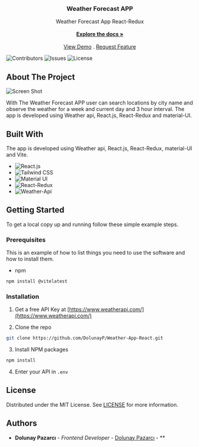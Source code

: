 <br/>
<p align="center">
  <h3 align="center">Weather Forecast APP</h3>

  <p align="center">
    Weather Forecast App React-Redux
    <br/>
    <br/>
    <a href="https://github.com/DolunayP/Weather-App-React"><strong>Explore the docs »</strong></a>
    <br/>
    <br/>
    <a href="https://weatherappdolunay.netlify.app">View Demo</a>
    .
    <a href="https://github.com/DolunayP/Weather-App-React/issues">Request Feature</a>
  </p>
</p>

![Contributors](https://img.shields.io/github/contributors/DolunayP/Weather-App-React?color=dark-green) ![Issues](https://img.shields.io/github/issues/DolunayP/Weather-App-React) ![License](https://img.shields.io/github/license/DolunayP/Weather-App-React) 

## About The Project

![Screen Shot](https://user-images.githubusercontent.com/121766587/267746678-d6b3f70a-7f12-4758-bb05-10669d145ff5.png)

With The Weather Forecast APP user can search locations by city name and observe the weather for a week and current day and 3 hour interval.
The app is developed using Weather api, React.js, React-Redux and material-UI.

## Built With

The app is developed using Weather api, React.js, React-Redux, material-UI and Vite.
* ![React.js](https://img.shields.io/badge/React-20232A?style=for-the-badge&logo=react&logoColor=61DAFB)
* ![Tailwind CSS](https://img.shields.io/badge/Tailwind_CSS-38B2AC?style=for-the-badge&logo=tailwind-css&logoColor=white)
* ![Material UI](https://img.shields.io/badge/Material--UI-0081CB?style=for-the-badge&logo=material-ui&logoColor=white)
* ![React-Redux](https://img.shields.io/badge/Redux-593D88?style=for-the-badge&logo=redux&logoColor=white)
* ![Weather-Api](https://cdn.weatherapi.com/v4/images/weatherapi_logo.png)
## Getting Started

To get a local copy up and running follow these simple example steps.

### Prerequisites

This is an example of how to list things you need to use the software and how to install them.

* npm

```sh
npm install @vitelatest
```

### Installation

1. Get a free API Key at [https://www.weatherapi.com/](https://www.weatherapi.com/)

2. Clone the repo

```sh
git clone https://github.com/DolunayP/Weather-App-React.git
```

3. Install NPM packages

```sh
npm install
```

4. Enter your API in `.env`

## License

Distributed under the MIT License. See [LICENSE](https://github.com/DolunayP/Weather-App-React/blob/main/LICENSE.md) for more information.

## Authors

* **Dolunay Pazarcı** - *Frontend Developer* - [Dolunay Pazarcı](https://github.com/DolunayP) - **
